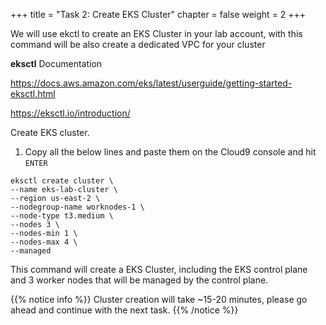 +++ 
title = "Task 2: Create EKS Cluster" 
chapter = false 
weight = 2 
+++

We will use ekctl to create an EKS Cluster in your lab account, with this command will be also create a dedicated VPC for your cluster

**eksctl** Documentation

<a href="https://docs.aws.amazon.com/eks/latest/userguide/getting-started-eksctl.html" target="_blank">https://docs.aws.amazon.com/eks/latest/userguide/getting-started-eksctl.html</a>

<a href="https://eksctl.io/introduction/" target="_blank">https://eksctl.io/introduction/</a>

Create EKS cluster.

1. Copy all the below lines and paste them on the Cloud9 console and hit ```ENTER```

```
eksctl create cluster \
--name eks-lab-cluster \
--region us-east-2 \
--nodegroup-name worknodes-1 \
--node-type t3.medium \
--nodes 3 \
--nodes-min 1 \
--nodes-max 4 \
--managed
```

This command will create a EKS Cluster, including the EKS control plane and 3 worker nodes that will be managed by the control plane.

{{% notice info %}}
Cluster creation will take ~15-20 minutes, please go ahead and continue with the next task.
{{% /notice %}}

